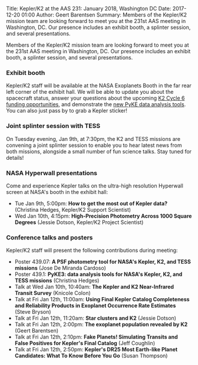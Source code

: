 Title: Kepler/K2 at the AAS 231: January 2018, Washington DC
Date: 2017-12-20 01:00
Author: Geert Barentsen
Summary: Members of the Kepler/K2 mission team are looking forward to meet you at the 231st AAS meeting in Washington, DC.  Our presence includes an exhibit booth, a splinter session, and several presentations.

Members of the Kepler/K2 mission team are looking forward to meet you
at the 231st AAS meeting in Washington, DC.
Our presence includes an exhibit booth, a splinter session, and several presentations.


### Exhibit booth

Kepler/K2 staff will be available at the NASA Exoplanets Booth
in the far rear left corner of the exhibit hall.
We will be able to update you about the spacecraft status,
answer your questions about the upcoming [K2 Cycle 6 funding opportunities](/call-for-k2-go-cycle-6-proposals-for-campaigns-17-18-and-19.html),
and demonstrate the [new PyKE data analysis tools](http://pyke.keplerscience.org).
You can also just pass by to grab a Kepler sticker!

### Joint splinter session with TESS

On Tuesday evening, Jan 9th, at 7:30pm,
the K2 and TESS missions are convening a joint splinter session
to enable you to hear latest news from both missions,
alongside a small number of fun science talks.
Stay tuned for details!

### NASA Hyperwall presentations

Come and experience Kepler talks on the ultra-high resolution Hyperwall screen at NASA's booth in the exhibit hall:

* Tue Jan 9th, 5:00pm: **How to get the most out of Kepler data?** (Christina Hedges, Kepler/K2 Support Scientist)
* Wed Jan 10th, 4:15pm: **High-Precision Photometry Across 1000 Square Degrees** (Jessie Dotson, Kepler/K2 Project Scientist)


### Conference talks and posters

Kepler/K2 staff will present the following contributions during meeting:

* Poster 439.07: **A PSF photometry tool for NASA's Kepler, K2, and TESS missions** (Jose De Miranda Cardoso)
* Poster 439.1: **PyKE3: data analysis tools for NASA's Kepler, K2, and TESS missions** (Christina Hedges)
* Talk at Wed Jan 10th, 10:40am: **The Kepler and K2 Near-Infrared Transit Survey** (Knicole Colon)
* Talk at Fri Jan 12th, 11:00am: **Using Final Kepler Catalog Completeness and Reliability Products in Exoplanet Occurrence Rate Estimates** (Steve Bryson)
* Talk at Fri Jan 12th, 11:20am: **Star clusters and K2** (Jessie Dotson)
* Talk at Fri Jan 12th, 2:00pm: **The exoplanet population revealed by K2** (Geert Barentsen)
* Talk at Fri Jan 12th, 2:10pm: **Fake Planets! Simulating Transits and False Positives for Kepler's Final Catalog** (Jeff Coughlin)
* Talk at Fri Jan 12th, 2:50pm: **Kepler's DR25 Most Earth-like Planet Candidates: What To Know Before You Go** (Susan Thompson)

